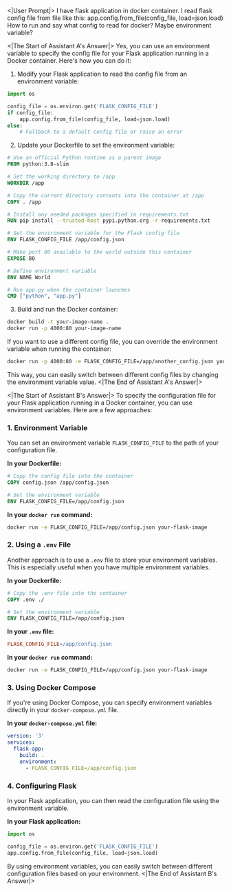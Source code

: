 <|User Prompt|>
I have flask application in docker container. I read flask config file from file like this: app.config.from_file(config_file, load=json.load)
How to run and say what config to read for docker? Maybe environment variable?

<|The Start of Assistant A's Answer|>
Yes, you can use an environment variable to specify the config file for your Flask application running in a Docker container. Here's how you can do it:

1. Modify your Flask application to read the config file from an environment variable:

```python
import os

config_file = os.environ.get('FLASK_CONFIG_FILE')
if config_file:
    app.config.from_file(config_file, load=json.load)
else:
    # Fallback to a default config file or raise an error
```

2. Update your Dockerfile to set the environment variable:

```Dockerfile
# Use an official Python runtime as a parent image
FROM python:3.8-slim

# Set the working directory to /app
WORKDIR /app

# Copy the current directory contents into the container at /app
COPY . /app

# Install any needed packages specified in requirements.txt
RUN pip install --trusted-host pypi.python.org -r requirements.txt

# Set the environment variable for the Flask config file
ENV FLASK_CONFIG_FILE /app/config.json

# Make port 80 available to the world outside this container
EXPOSE 80

# Define environment variable
ENV NAME World

# Run app.py when the container launches
CMD ["python", "app.py"]
```

3. Build and run the Docker container:

```bash
docker build -t your-image-name .
docker run -p 4000:80 your-image-name
```

If you want to use a different config file, you can override the environment variable when running the container:

```bash
docker run -p 4000:80 -e FLASK_CONFIG_FILE=/app/another_config.json your-image-name
```

This way, you can easily switch between different config files by changing the environment variable value.
<|The End of Assistant A's Answer|>

<|The Start of Assistant B's Answer|>
To specify the configuration file for your Flask application running in a Docker container, you can use environment variables. Here are a few approaches:

### 1. **Environment Variable**

You can set an environment variable `FLASK_CONFIG_FILE` to the path of your configuration file.

**In your Dockerfile:**

```dockerfile
# Copy the config file into the container
COPY config.json /app/config.json

# Set the environment variable
ENV FLASK_CONFIG_FILE=/app/config.json
```

**In your `docker run` command:**

```bash
docker run -e FLASK_CONFIG_FILE=/app/config.json your-flask-image
```

### 2. **Using a `.env` File**

Another approach is to use a `.env` file to store your environment variables. This is especially useful when you have multiple environment variables.

**In your Dockerfile:**

```dockerfile
# Copy the .env file into the container
COPY .env ./

# Set the environment variable
ENV FLASK_CONFIG_FILE=/app/config.json
```

**In your `.env` file:**

```makefile
FLASK_CONFIG_FILE=/app/config.json
```

**In your `docker run` command:**

```bash
docker run -e FLASK_CONFIG_FILE=/app/config.json your-flask-image
```

### 3. **Using Docker Compose**

If you're using Docker Compose, you can specify environment variables directly in your `docker-compose.yml` file.

**In your `docker-compose.yml` file:**

```yml
version: '3'
services:
  flask-app:
    build: .
    environment:
      - FLASK_CONFIG_FILE=/app/config.json
```

### 4. **Configuring Flask**

In your Flask application, you can then read the configuration file using the environment variable.

**In your Flask application:**

```python
import os

config_file = os.environ.get('FLASK_CONFIG_FILE')
app.config.from_file(config_file, load=json.load)
```

By using environment variables, you can easily switch between different configuration files based on your environment.
<|The End of Assistant B's Answer|>